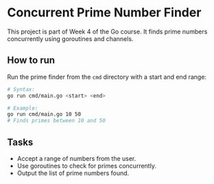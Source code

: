 # Concurrent Prime Number Finder

This project is part of Week 4 of the Go course. It finds prime numbers concurrently using goroutines and channels.

## How to run

Run the prime finder from the `cmd` directory with a start and end range:

```bash
# Syntax:
go run cmd/main.go <start> <end>

# Example:
go run cmd/main.go 10 50
# Finds primes between 10 and 50
```

## Tasks
- Accept a range of numbers from the user.
- Use goroutines to check for primes concurrently.
- Output the list of prime numbers found.
